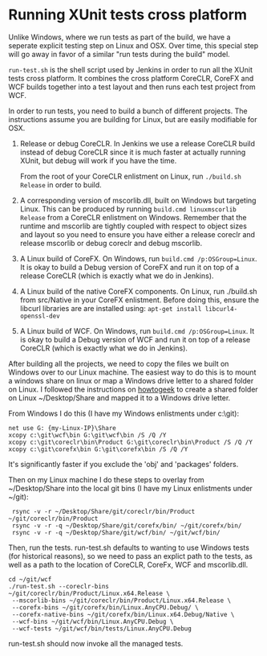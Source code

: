 # Running XUnit tests cross platform

Unlike Windows, where we run tests as part of the build, we have a seperate
explicit testing step on Linux and OSX.  Over time, this special step will go
away in favor of a similar "run tests during the build" model.

`run-test.sh` is the shell script used by Jenkins in order to run all the XUnit
tests cross platform. It combines the cross platform CoreCLR, CoreFX and WCF builds
together into a test layout and then runs each test project from WCF.

In order to run tests, you need to build a bunch of different projects.  The
instructions assume you are building for Linux, but are easily modifiable for OSX.

1. Release or debug CoreCLR.  In Jenkins we use a release CoreCLR build instead
   of debug CoreCLR since it is much faster at actually running XUnit, but debug
   will work if you have the time.

   From the root of your CoreCLR enlistment on Linux, run `./build.sh Release` in
   order to build.
   
2. A corresponding version of mscorlib.dll, built on Windows but targeting
   Linux.  This can be produced by running `build.cmd linuxmscorlib Release` from
   a CoreCLR enlistment on Windows.  Remember that the runtime and mscorlib are
   tightly coupled with respect to object sizes and layout so you need to ensure
   you have either a release coreclr and release mscorlib or debug coreclr and
   debug mscorlib.
   
3. A Linux build of CoreFX.  On Windows, run `build.cmd /p:OSGroup=Linux`.  It
   is okay to build a Debug version of CoreFX and run it on top of a release
   CoreCLR (which is exactly what we do in Jenkins).
   
4. A Linux build of the native CoreFX components.  On Linux, run ./build.sh from
   src/Native in your CoreFX enlistment.  Before doing this, ensure the libcurl
   libraries are are installed using:
   `apt-get install libcurl4-openssl-dev`
   
5. A Linux build of WCF.  On Windows, run `build.cmd /p:OSGroup=Linux`. It
   is okay to build a Debug version of WCF and run it on top of a release
   CoreCLR (which is exactly what we do in Jenkins).  


After building all the projects, we need to copy the files we built on Windows
over to our Linux machine.  The easiest way to do this is to mount a windows
share on linux or  map a Windows drive letter to a shared folder on Linux.
I followed the instructions on [howtogeek](http://www.howtogeek.com/176471/how-to-share-files-between-windows-and-linux/)
to create a shared folder on Linux ~/Desktop/Share and mapped it to a Windows drive letter.

From Windows I do this (I have my Windows enlistments under c:\git):

```
net use G: {my-Linux-IP}\Share
xcopy c:\git\wcf\bin G:\git\wcf\bin /S /Q /Y
xcopy c:\git\coreclr\bin\Product G:\git\coreclr\bin\Product /S /Q /Y
xcopy c:\git\corefx\bin G:\git\corefx\bin /S /Q /Y
```

It's significantly faster if you exclude the 'obj' and 'packages' folders.

Then on my Linux machine I do these steps to overlay from ~/Desktop/Share
into the local git bins (I have my Linux enlistments under ~/git):

```
 rsync -v -r ~/Desktop/Share/git/coreclr/bin/Product ~/git/coreclr/bin/Product
 rsync -v -r -q ~/Desktop/Share/git/corefx/bin/ ~/git/corefx/bin/
 rsync -v -r -q ~/Desktop/Share/git/wcf/bin/ ~/git/wcf/bin/ 
```

Then, run the tests.  run-test.sh defaults to wanting to use Windows tests (for
historical reasons), so we need to pass an explict path to the tests, as well as
a path to the location of CoreCLR, CoreFx, WCF and mscorlib.dll.

```
cd ~/git/wcf
./run-test.sh --coreclr-bins ~/git/coreclr/bin/Product/Linux.x64.Release \
 --mscorlib-bins ~/git/coreclr/bin/Product/Linux.x64.Release \
 --corefx-bins ~/git/corefx/bin/Linux.AnyCPU.Debug/ \
 --corefx-native-bins ~/git/corefx/bin/Linux.x64.Debug/Native \
 --wcf-bins ~/git/wcf/bin/Linux.AnyCPU.Debug \
 --wcf-tests ~/git/wcf/bin/tests/Linux.AnyCPU.Debug
```

run-test.sh should now invoke all the managed tests.
